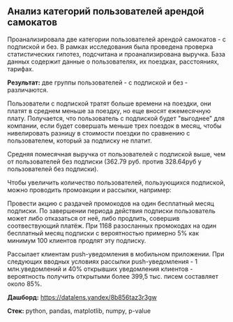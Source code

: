 ## Анализ категорий пользователей арендой самокатов

Проанализировала две категории пользователей арендой самокатов - с подпиской и без. В рамках исследования была проведена проверка статистических гипотез, подсчитана и проанализирована выручка. База данных содержит данные о пользователях, их поездках, расстояниях, тарифах.

**Результат:** две группы пользователей - с подпиской и без - различаются. 

Пользователи с подпиской тратят больше времени на поездки, они платят в среднем меньше за поездку, но еще вносят ежемесячную плату. Получается, что пользователь с подпиской будет "выгоднее" для компании, если будет совершать меньше трех поездок в месяц, чтобы нивелировать разницу в стоимости поездки по сравнению с пользователем, который за подписку не платит. 

Средняя помесячная выручка от пользователей с подпиской выше, чем от пользователей без подписки (362.79 руб. против 328.64руб у пользователей без подписки).

Чтобы увеличить количество пользователей, пользующихся подпиской, можно проводить промоакции и рассылки, например:

Провести акцию с раздачей промокодов на один бесплатный месяц подписки. По завершении периода действия подписки пользователь может либо отказаться от неё, либо продлить, совершив соотвествующий платёж. При 1168 разосланных промокодах на один бесплатный месяц подписки с вероятностью примерно 5% как минимум 100 клиентов продлят эту подписку.

Рассылает клиентам push-уведомления в мобильном приложении. При следующих вводных условиях рассылки push-уведомления - 1 млн.уведомлений и 40% открывших уведомления клиентов - вероятность получить открытыми более 399,5 тыс. писем составляет около 85%.

**Дашборд:** https://datalens.yandex/8b856taz3r3gw

**Стек:** python, pandas, matplotlib, numpy, p-value
